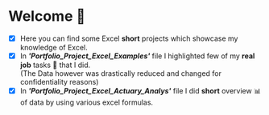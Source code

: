 # Welcome 👋
- [x] Here you can find some Excel **short** projects which showcase my knowledge of Excel.
- [x] In ***'Portfolio_Project_Excel_Examples'*** file I highlighted few of my **real job** tasks 🧾 that I did. <br/>
      (The Data however was drastically reduced and changed for confidentiality reasons)
- [x] In ***'Portfolio_Project_Excel_Actuary_Analys'*** file I did **short** overview 📊 of data by using various excel formulas.
